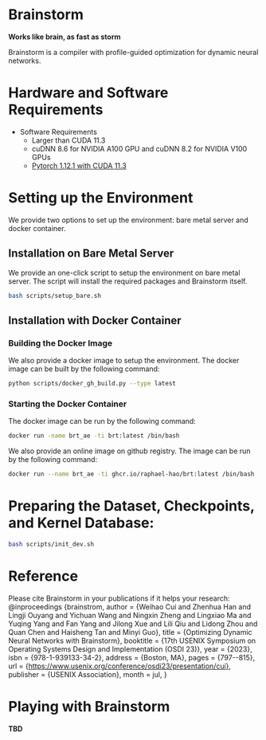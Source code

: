 # Brainstorm

**Works like brain, as fast as storm**

Brainstorm is a compiler with profile-guided optimization for dynamic neural networks.

# Hardware and Software Requirements

- Software Requirements
  - Larger than CUDA 11.3
  - cuDNN 8.6 for NVIDIA A100 GPU and cuDNN 8.2 for NVIDIA V100 GPUs
  - [Pytorch 1.12.1 with CUDA 11.3](https://pytorch.org/get-started/previous-versions/#v1121)

# Setting up the Environment

We provide two options to set up the environment: bare metal server and docker container.

## Installation on Bare Metal Server

We provide an one-click script to setup the environment on bare metal server. The script will install the required packages and Brainstorm itself.

```bash
bash scripts/setup_bare.sh
```

## Installation with Docker Container

### Building the Docker Image

We also provide a docker image to setup the environment. The docker image can be built by the following command:

```bash
python scripts/docker_gh_build.py --type latest
```

### Starting the Docker Container

The docker image can be run by the following command:

```bash
docker run -name brt_ae -ti brt:latest /bin/bash
```

We also provide an online image on github registry. The image can be run by the following command:

```bash
docker run --name brt_ae -ti ghcr.io/raphael-hao/brt:latest /bin/bash
```

# Preparing the Dataset, Checkpoints, and Kernel Database:

```bash
bash scripts/init_dev.sh
```
# Reference

Please cite Brainstorm in your publications if it helps your research:
@inproceedings {brainstrom,
author = {Weihao Cui and Zhenhua Han and Lingji Ouyang and Yichuan Wang and Ningxin Zheng and Lingxiao Ma and Yuqing Yang and Fan Yang and Jilong Xue and Lili Qiu and Lidong Zhou and Quan Chen and Haisheng Tan and Minyi Guo},
title = {Optimizing Dynamic Neural Networks with Brainstorm},
booktitle = {17th USENIX Symposium on Operating Systems Design and Implementation (OSDI 23)},
year = {2023},
isbn = {978-1-939133-34-2},
address = {Boston, MA},
pages = {797--815},
url = {https://www.usenix.org/conference/osdi23/presentation/cui},
publisher = {USENIX Association},
month = jul,
}
# Playing with Brainstorm

**TBD**
